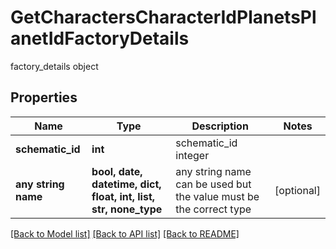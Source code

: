 # GetCharactersCharacterIdPlanetsPlanetIdFactoryDetails

factory_details object

## Properties
Name | Type | Description | Notes
------------ | ------------- | ------------- | -------------
**schematic_id** | **int** | schematic_id integer | 
**any string name** | **bool, date, datetime, dict, float, int, list, str, none_type** | any string name can be used but the value must be the correct type | [optional]

[[Back to Model list]](../README.md#documentation-for-models) [[Back to API list]](../README.md#documentation-for-api-endpoints) [[Back to README]](../README.md)


